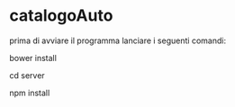 catalogoAuto
============

prima di avviare il programma lanciare i seguenti comandi:

bower install

cd server

npm install
